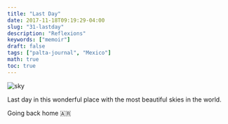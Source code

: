 ```yaml
---
title: "Last Day"
date: 2017-11-18T09:19:29-04:00
slug: "31-lastday"
description: "Reflexions"
keywords: ["memoir"]
draft: false
tags: ["palta-journal", "Mexico"]
math: true
toc: true
---
```


![sky](/addhana/31-lastday.jpg)

Last day in this wonderful place with the most beautiful skies in the world.

Going back home 🇦🇷